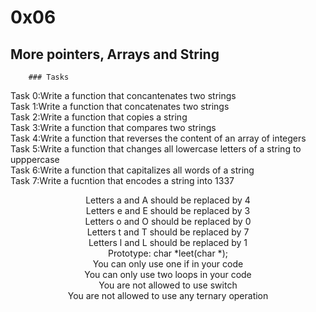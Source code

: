 # 0x06 
## More pointers, Arrays and String
		### Tasks
Task 0:Write a function that concantenates two strings </br>
Task 1:Write a function that concatenates two strings </br>
Task 2:Write a function that copies a string </br>
Task 3:Write a function that compares two strings </br>
Task 4:Write a function that reverses the content of an array of integers</br>
Task 5:Write a function that changes all lowercase letters of a string to upppercase</br>
Task 6:Write a function that capitalizes all words of a string</br>
Task 7:Write a fucntion that encodes a string into 1337</br>
<p align = "center">
Letters a and A should be replaced by 4 </br>
Letters e and E should be replaced by 3 </br>
Letters o and O should be replaced by 0 </br>
Letters t and T should be replaced by 7 </br>
Letters l and L should be replaced by 1 </br>
Prototype: char *leet(char *); </br>
You can only use one if in your code </br>
You can only use two loops in your code </br>
You are not allowed to use switch </br>
You are not allowed to use any ternary operation </br>
</p>
